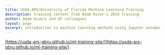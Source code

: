 ```yaml
---
title: USDA-ARS/University of Florida Machine Learning Training
description: training content from Adam River's 2019 training
author: Adam Rivers and UF colleagues
layout: page
excerpt: introduction to machine learning methods using Jupyter notebooks and coding excercises
---
```


[https://usda-ars-gbru.github.io/ml-training-site/](https://usda-ars-gbru.github.io/ml-training-site/)
